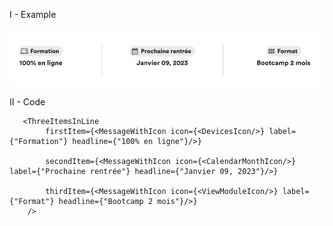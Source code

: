 




I - Example 


![img.png](_static/example.png)


II - Code 

```
   <ThreeItemsInLine
        firstItem={<MessageWithIcon icon={<DevicesIcon/>} label={"Formation"} headline={"100% en ligne"}/>}
           
        secondItem={<MessageWithIcon icon={<CalendarMonthIcon/>} label={"Prochaine rentrée"} headline={"Janvier 09, 2023"}/>}
     
        thirdItem={<MessageWithIcon icon={<ViewModuleIcon/>} label={"Format"} headline={"Bootcamp 2 mois"}/>}
    />
```